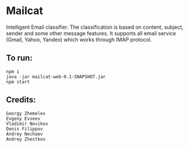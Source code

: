 # Mailcat

Intelligent Email classifier. The classification is based on content, subject, sender and some other message features.
It supports all email service (Gmail, Yahoo, Yandex) which
works through IMAP protocol.

## To run:

```
npm i
java -jar mailcat-web-0.1-SNAPSHOT.jar
npm start
```

## Credits:

```
Georgy Zhemelev
Evgeny Evseev
Vladimir Novikov
Denis Filippov
Andrey Nechaev
Andrey Zhestkov
```
